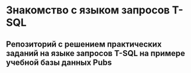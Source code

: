 # Знакомство с языком запросов T-SQL
## Репозиторий с решением практических заданий на языке запросов T-SQL на примере учебной базы данных Pubs